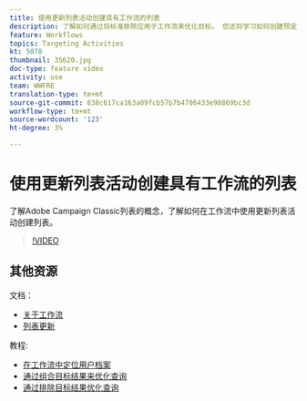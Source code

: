 ```yaml
---
title: 使用更新列表活动创建具有工作流的列表
description: 了解如何通过将标准排除应用于工作流来优化目标。 您还将学习如何创建预定义过滤器以及如何难以拍摄您的工作流。
feature: Workflows
topics: Targeting Activities
kt: 5078
thumbnail: 35620.jpg
doc-type: feature video
activity: use
team: WWFRE
translation-type: tm+mt
source-git-commit: 838c617ca163a09fcb57b7b4706433e98869bc3d
workflow-type: tm+mt
source-wordcount: '123'
ht-degree: 3%

---
```



# 使用更新列表活动创建具有工作流的列表

了解Adobe Campaign Classic列表的概念，了解如何在工作流中使用更新列表活动创建列表。

>[!VIDEO](https://video.tv.adobe.com/v/35620?quality=12)

## 其他资源

文档：

* [关于工作流](https://docs.adobe.com/content/help/en/campaign-classic/using/automating-with-workflows/introduction/about-workflows.html)
* [列表更新](https://docs.adobe.com/content/help/en/campaign-classic/using/automating-with-workflows/targeting-activities/list-update.html)

教程:

* [在工作流中定位用户档案](/help/getting-started/targeting-profiles-in-a-workflow.md)
* [通过组合目标结果来优化查询](/help/automating-with-workflows/refining-targets-by-combining-query-results.md)
* [通过排除目标结果优化查询](/help/automating-with-workflows/refining-targets-by-excluding-query-results.md)
